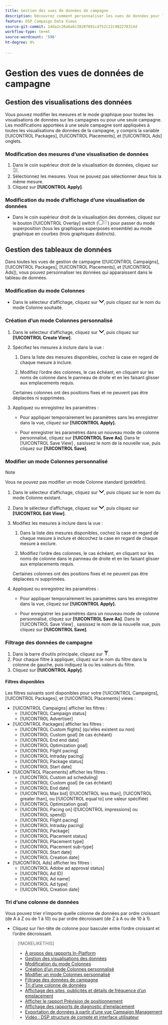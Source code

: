 ```yaml
---
title: Gestion des vues de données de campagne
description: Découvrez comment personnaliser les vues de données pour les campagnes, les packages, les emplacements et les publicités.
feature: DSP Campaign Data Views
source-git-commit: 14da2c26a6a6c3820f691cd752c22c982278314d
workflow-type: tm+mt
source-wordcount: '598'
ht-degree: 0%

---
```



# Gestion des vues de données de campagne

## Gestion des visualisations des données

Vous pouvez modifier les mesures et le mode graphique pour toutes les visualisations de données sur les campagnes ou pour une seule campagne. Les modifications apportées à une seule campagne sont appliquées à toutes les visualisations de données de la campagne, y compris la variable [!UICONTROL Packages], [!UICONTROL Placements], et [!UICONTROL Ads] onglets.

### Modification des mesures d’une visualisation de données

1. Dans le coin supérieur droit de la visualisation de données, cliquez sur ![Paramètres](/help/dsp/assets/settings-chart.png).
1. Sélectionnez les mesures.
Vous ne pouvez pas sélectionner deux fois la même mesure.
1. Cliquez sur **[!UICONTROL Apply]**.

### Modification du mode d’affichage d’une visualisation de données

* Dans le coin supérieur droit de la visualisation des données, cliquez sur le bouton [!UICONTROL Overlay] switch (![Interrupteur de recouvrement](/help/dsp/assets/overlay.png)) pour passer du mode superposition (tous les graphiques superposés ensemble) au mode graphique en courbes (trois graphiques distincts).

## Gestion des tableaux de données

Dans toutes les vues de gestion de campagne ([!UICONTROL Campaigns], [!UICONTROL Packages], [!UICONTROL Placements], et [!UICONTROL Ads]), vous pouvez personnaliser les données qui apparaissent dans le tableau de données.

### Modification du mode Colonnes

* Dans le sélecteur d’affichage, cliquez sur ![Flèche vers le bas](/help/dsp/assets/chevron-down.png), puis cliquez sur le nom du mode Colonne souhaité.

### Création d’un mode Colonnes personnalisé

1. Dans le sélecteur d’affichage, cliquez sur ![Flèche vers le bas](/help/dsp/assets/chevron-down.png), puis cliquez sur **[!UICONTROL Create View]**.

1. Spécifiez les mesures à inclure dans la vue :

   1. Dans la liste des mesures disponibles, cochez la case en regard de chaque mesure à inclure.

   1. Modifiez l’ordre des colonnes, le cas échéant, en cliquant sur les noms de colonne dans le panneau de droite et en les faisant glisser aux emplacements requis.

   Certaines colonnes ont des positions fixes et ne peuvent pas être déplacées ni supprimées.

1. Appliquez ou enregistrez les paramètres :

   * Pour appliquer temporairement les paramètres sans les enregistrer dans la vue, cliquez sur **[!UICONTROL Apply].**

   * Pour enregistrer les paramètres dans un nouveau mode de colonne personnalisé, cliquez sur **[!UICONTROL Save As]**. Dans le [!UICONTROL Save View] , saisissez le nom de la nouvelle vue, puis cliquez sur **[!UICONTROL Save]**.

### Modifier un mode Colonnes personnalisé

>[!NOTE]
>
>Vous ne pouvez pas modifier un mode Colonne standard (prédéfini).

1. Dans le sélecteur d’affichage, cliquez sur ![Flèche vers le bas](/help/dsp/assets/chevron-down.png), puis cliquez sur le nom du mode Colonne existant.

1. Dans le sélecteur d’affichage, cliquez sur ![Flèche vers le bas](/help/dsp/assets/chevron-down.png), puis cliquez sur **[!UICONTROL Edit View]**.

1. Modifiez les mesures à inclure dans la vue :

   1. Dans la liste des mesures disponibles, cochez la case en regard de chaque mesure à inclure et décochez la case en regard de chaque mesure à exclure.

   1. Modifiez l’ordre des colonnes, le cas échéant, en cliquant sur les noms de colonne dans le panneau de droite et en les faisant glisser aux emplacements requis.

   Certaines colonnes ont des positions fixes et ne peuvent pas être déplacées ni supprimées.

1. Appliquez ou enregistrez les paramètres :

   * Pour appliquer temporairement les paramètres sans les enregistrer dans la vue, cliquez sur **[!UICONTROL Apply].**

   * Pour enregistrer les paramètres dans un nouveau mode de colonne personnalisé, cliquez sur **[!UICONTROL Save As]**. Dans le [!UICONTROL Save View] , saisissez le nom de la nouvelle vue, puis cliquez sur **[!UICONTROL Save]**.

### Filtrage des données de campagne

1. Dans la barre d’outils principale, cliquez sur ![Bouton Filtrer](/help/dsp/assets/filter.png).
1. Pour chaque filtre à appliquer, cliquez sur le nom du filtre dans la colonne de gauche, puis indiquez la ou les valeurs du filtre.
1. Cliquez sur **[!UICONTROL Apply]**.

#### Filtres disponibles

Les filtres suivants sont disponibles pour votre [!UICONTROL Campaigns], [!UICONTROL Packages], et [!UICONTROL Placements] views :

* [!UICONTROL Campaigns] afficher les filtres :
   * [!UICONTROL Campaign status]
   * [!UICONTROL Advertiser]
* [!UICONTROL Packages] afficher les filtres :
   * [!UICONTROL Custom flights] (qu&#39;elles existent ou non)
   * [!UICONTROL Custom goal] (le cas échéant)
   * [!UICONTROL End end date]
   * [!UICONTROL Optimization goal]
   * [!UICONTROL Flight pacing]
   * [!UICONTROL Intraday pacing]
   * [!UICONTROL Package status]
   * [!UICONTROL Start date]
* [!UICONTROL Placements] afficher les filtres :
   * [!UICONTROL Custom ad scheduling]
   * [!UICONTROL Custom goal] (le cas échéant)
   * [!UICONTROL End date]
   * [!UICONTROL Max bid] ([!UICONTROL less than], [!UICONTROL greater than], ou [!UICONTROL equal to] une valeur spécifiée)
   * [!UICONTROL Optimization goal]
   * [!UICONTROL Pacing on] ([!UICONTROL impressions] ou [!UICONTROL spend])
   * [!UICONTROL Flight pacing]
   * [!UICONTROL Intraday pacing]
   * [!UICONTROL Package]
   * [!UICONTROL Placement status]
   * [!UICONTROL Placement type]
   * [!UICONTROL Placement sub-type]
   * [!UICONTROL Start date]
   * [!UICONTROL Creation date]
* [!UICONTROL Ads] afficher les filtres :
   * [!UICONTROL Adobe ad approval status]
   * [!UICONTROL Ad ID]
   * [!UICONTROL Ad name]
   * [!UICONTROL Ad type]
   * [!UICONTROL Creation date]

### Tri d’une colonne de données

Vous pouvez trier n’importe quelle colonne de données par ordre croissant (de A à Z ou de 1 à 10) ou par ordre décroissant (de Z à A ou de 10 à 1).

* Cliquez sur l’en-tête de colonne pour basculer entre l’ordre croissant et l’ordre décroissant.

<!-- add more links-->

>[!MORELIKETHIS]
>
>* [À propos des rapports In-Platform](campaign-reports-about.md)
>* [Gestion des visualisations des données](/help/dsp/campaign-management/reports/campaign-data-visualization-manage.md)
>* [Modification du mode Colonnes](column-view-change.md)
>* [Création d’un mode Colonnes personnalisé](column-view-create.md)
>* [Modifier un mode Colonnes personnalisé](/help/dsp/campaign-management/reports/column-view-edit.md)
>* [Filtrage des données de campagne](campaign-data-filter.md)
>* [Tri d’une colonne de données](campaign-data-sort.md)
>* [Affichage des sites, publicités et détails de fréquence d’un emplacement](placement-details-view.md)
>* [Afficher le rapport Prévision de positionnement](/help/dsp/campaign-management/reports/placement-forecast.md)
>* [Affichage des rapports de diagnostic d’emplacement](placement-diagnostics.md)
>* [Exportation de données à partir d’une vue Campaign Management](campaign-export-data.md)
>* [Vidéo : DSP structure de compte et interface utilisateur](https://experienceleague.adobe.com/docs/advertising-learn/tutorials/dsp/ui.html)
